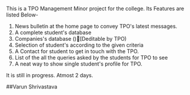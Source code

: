 This is a TPO Management Minor project for the college. 
Its Features are listed Below-
1. News bulletin at the home page to convey TPO's latest messages.
2. A complete student's database
3. Companies's database ()[Deditable by TPO)
4. Selection of student's according to the given criteria
5. A Contact for student to get in touch with the TPO.
6. List of the all the queries asked by the students for TPO to see
7. A neat way to show single student's profile for TPO.

It is still in progress. Atmost 2 days.

##Varun Shrivastava
